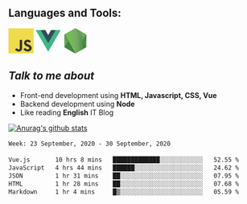 ## **Languages and Tools:**      
<code><img height="50" src="https://raw.githubusercontent.com/github/explore/80688e429a7d4ef2fca1e82350fe8e3517d3494d/topics/javascript/javascript.png"></code>
<code><img height="50"  src="https://raw.githubusercontent.com/github/explore/80688e429a7d4ef2fca1e82350fe8e3517d3494d/topics/vue/vue.png"></code>
<code><img height="50"  src="https://raw.githubusercontent.com/github/explore/80688e429a7d4ef2fca1e82350fe8e3517d3494d/topics/nodejs/nodejs.png"></code>

## *Talk to me about*
- Front-end development using **HTML, Javascript, CSS, Vue**
- Backend development using **Node**
- Like reading **English** IT Blog    

[![Anurag's github stats](https://github-readme-stats.vercel.app/api?username=qdi5)](https://github.com/anuraghazra/github-readme-stats)    

<!--START_SECTION:waka-->
```text
Week: 23 September, 2020 - 30 September, 2020

Vue.js       10 hrs 8 mins   █████████████░░░░░░░░░░░░   52.55 % 
JavaScript   4 hrs 44 mins   ██████░░░░░░░░░░░░░░░░░░░   24.62 % 
JSON         1 hr 31 mins    ██░░░░░░░░░░░░░░░░░░░░░░░   07.95 % 
HTML         1 hr 28 mins    ██░░░░░░░░░░░░░░░░░░░░░░░   07.68 % 
Markdown     1 hr 4 mins     █▒░░░░░░░░░░░░░░░░░░░░░░░   05.59 % 
```
<!--END_SECTION:waka-->
